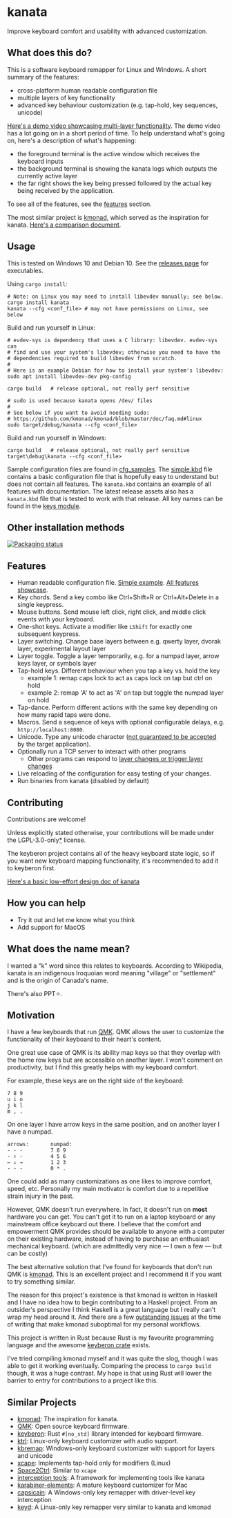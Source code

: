 # kanata

Improve keyboard comfort and usability with advanced customization.

## What does this do?

This is a software keyboard remapper for Linux and Windows. A short summary of
the features:

- cross-platform human readable configuration file
- multiple layers of key functionality
- advanced key behaviour customization (e.g. tap-hold, key sequences, unicode)

[Here's a demo video showcasing multi-layer functionality](https://user-images.githubusercontent.com/6634136/179384077-261554cb-3cc3-43aa-aaf2-ad06c5e678af.mp4).
The demo video has a lot going on in a short period of time. To help understand
what's going on, here's a description of what's happening:

- the foreground terminal is the active window which receives the keyboard inputs
- the background terminal is showing the kanata logs which outputs the currently active layer
- the far right shows the key being pressed followed by the actual key being
  received by the application.

To see all of the features, see the [features](#features) section.

The most similar project is [kmonad](https://github.com/david-janssen/kmonad),
which served as the inspiration for kanata. [Here's a comparison document](./docs/kmonad_comparison.md).

## Usage

This is tested on Windows 10 and Debian 10. See the
[releases page](https://github.com/jtroo/kanata/releases) for executables.

Using `cargo install`:

    # Note: on Linux you may need to install libevdev manually; see below.
    cargo install kanata
    kanata --cfg <conf_file> # may not have permissions on Linux, see below

Build and run yourself in Linux:

    # evdev-sys is dependency that uses a C library: libevdev. evdev-sys can
    # find and use your system's libevdev; otherwise you need to have the
    # dependencies required to build libevdev from scratch.
    #
    # Here is an example Debian for how to install your system's libevdev:
    sudo apt install libevdev-dev pkg-config

    cargo build   # release optional, not really perf sensitive

    # sudo is used because kanata opens /dev/ files
    #
    # See below if you want to avoid needing sudo:
    # https://github.com/kmonad/kmonad/blob/master/doc/faq.md#linux
    sudo target/debug/kanata --cfg <conf_file>

Build and run yourself in Windows:

    cargo build   # release optional, not really perf sensitive
    target\debug\kanata --cfg <conf_file>

Sample configuration files are found in [cfg_samples](./cfg_samples). The
[simple.kbd](./cfg_samples/simple.kbd) file contains a basic configuration file
that is hopefully easy to understand but does not contain all features. The
`kanata.kbd` contains an example of all features with documentation. The latest
release assets also has a `kanata.kbd` file that is tested to work with that
release. All key names can be found in the [keys module](./src/keys/mod.rs).

## Other installation methods

[![Packaging status](https://repology.org/badge/vertical-allrepos/kanata.svg)](https://repology.org/project/kanata/versions)

## Features

- Human readable configuration file. [Simple example](./cfg_samples/simple.kbd).
  [All features showcase](./cfg_samples/kanata.kbd).
- Key chords. Send a key combo like Ctrl+Shift+R or Ctrl+Alt+Delete in a single keypress.
- Mouse buttons. Send mouse left click, right click, and middle click events with your keyboard.
- One-shot keys. Activate a modifier like `LShift` for exactly one subsequent keypress.
- Layer switching. Change base layers between e.g. qwerty layer, dvorak layer, experimental layout layer
- Layer toggle. Toggle a layer temporarily, e.g. for a numpad layer, arrow keys layer, or symbols layer
- Tap-hold keys. Different behaviour when you tap a key vs. hold the key
  - example 1: remap caps lock to act as caps lock on tap but ctrl on hold
  - example 2: remap 'A' to act as 'A' on tap but toggle the numpad layer on hold
- Tap-dance. Perform different actions with the same key depending on how many rapid taps were done.
- Macros. Send a sequence of keys with optional configurable delays, e.g. `http://localhost:8080`.
- Unicode. Type any unicode character ([not guaranteed to be accepted](https://github.com/microsoft/terminal/issues/12977)
  by the target application).
- Optionally run a TCP server to interact with other programs
  - Other programs can respond to [layer changes or trigger layer changes](https://github.com/jtroo/kanata/issues/47)
- Live reloading of the configuration for easy testing of your changes.
- Run binaries from kanata (disabled by default)

## Contributing

Contributions are welcome!

Unless explicitly stated otherwise, your contributions will be made under the
LGPL-3.0-only[*] license.

The keyberon project contains all of the heavy keyboard state logic, so if you
want new keyboard mapping functionality, it's recommended to add it to keyberon
first.

[Here's a basic low-effort design doc of kanata](./docs/design.md)

[*]: https://www.gnu.org/licenses/identify-licenses-clearly.html

## How you can help

- Try it out and let me know what you think
- Add support for MacOS

## What does the name mean?

I wanted a "k" word since this relates to keyboards. According to Wikipedia,
kanata is an indigenous Iroquoian word meaning "village" or "settlement" and is
the origin of Canada's name.

There's also PPT✧.

## Motivation

I have a few keyboards that run [QMK](https://docs.qmk.fm/#/). QMK allows the
user to customize the functionality of their keyboard to their heart's content.

One great use case of QMK is its ability map keys so that they overlap with the
home row keys but are accessible on another layer. I won't comment on
productivity, but I find this greatly helps with my keyboard comfort.

For example, these keys are on the right side of the keyboard:

    7 8 9
    u i o
    j k l
    m , .

On one layer I have arrow keys in the same position, and on another layer I
have a numpad.

    arrows:       numpad:
    - - -         7 8 9
    - ↑ -         4 5 6
    ← ↓ →         1 2 3
    - - -         0 * .

One could add as many customizations as one likes to improve comfort, speed,
etc. Personally my main motivator is comfort due to a repetitive strain injury
in the past.

However, QMK doesn't run everywhere. In fact, it doesn't run on **most**
hardware you can get. You can't get it to run on a laptop keyboard or any
mainstream office keyboard out there. I believe that the comfort and
empowerment QMK provides should be available to anyone with a computer on
their existing hardware, instead of having to purchase an enthusiast mechanical
keyboard. (which are admittedly very nice — I own a few — but can be costly)

The best alternative solution that I've found for keyboards that don't run QMK is
[kmonad](https://github.com/david-janssen/kmonad). This is an excellent project
and I recommend it if you want to try something similar.

The reason for this project's existence is that kmonad is written in Haskell
and I have no idea how to begin contributing to a Haskell project. From an
outsider's perspective I think Haskell is a great language but I really can't
wrap my head around it. And there are a few [outstanding issues](./docs/kmonad_comparison.md)
at the time of writing that make kmonad suboptimal for my personal workflows.

This project is written in Rust because Rust is my favourite programming
language and the awesome [keyberon crate](https://github.com/TeXitoi/keyberon)
exists.

I've tried compiling kmonad myself and it was quite the slog, though I was able
to get it working eventually. Comparing the process to `cargo build` though, it
was a huge contrast. My hope is that using Rust will lower the barrier to entry
for contributions to a project like this.

## Similar Projects

- [kmonad](https://github.com/david-janssen/kmonad): The inspiration for kanata.
- [QMK](https://docs.qmk.fm/#/): Open source keyboard firmware.
- [keyberon](https://github.com/TeXitoi/keyberon): Rust `#[no_std]` library intended for keyboard firmware.
- [ktrl](https://github.com/ItayGarin/ktrl): Linux-only keyboard customizer with audio support.
- [kbremap](https://github.com/timokroeger/kbremap): Windows-only keyboard customizer with support for layers and unicode
- [xcape](https://github.com/alols/xcape): Implements tap-hold only for modifiers (Linux)
- [Space2Ctrl](https://github.com/r0adrunner/Space2Ctrl): Similar to `xcape`
- [interception tools](https://gitlab.com/interception/linux/tools): A framework for implementing tools like kanata
- [karabiner-elements](https://karabiner-elements.pqrs.org/): A mature keyboard customizer for Mac
- [capsicain](https://github.com/cajhin/capsicain): A Windows-only key remapper with driver-level key interception
- [keyd](https://github.com/rvaiya/keyd): A Linux-only key remapper very similar to kanata and kmonad
